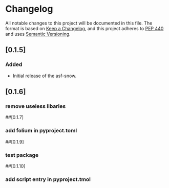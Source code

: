 # Changelog

All notable changes to this project will be documented in this file.
The format is based on [Keep a Changelog](https://keepachangelog.com/en/1.0.0/),
and this project adheres to [PEP 440](https://www.python.org/dev/peps/pep-0440/)
and uses [Semantic Versioning](https://semver.org/spec/v2.0.0.html).


## [0.1.5]
### Added
* Initial release of the asf-snow. 

## [0.1.6]
### remove useless libaries

##[0.1.7]
### add folium in pyproject.toml

##[0.1.9]
### test package

##[0.1.10]
### add script entry in pyproject.tmol
